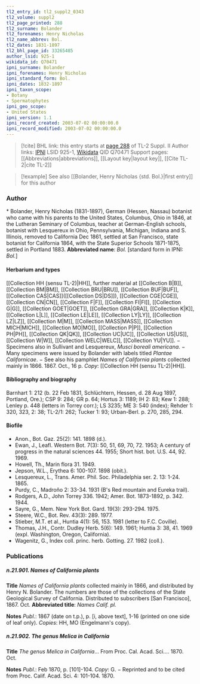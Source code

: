 ```yaml
---
tl2_entry_id: tl2_suppl2_0343
tl2_volume: suppl2
tl2_page_printed: 288
tl2_surname: Bolander
tl2_forenames: Henry Nicholas
tl2_name_abbrev: Bol.
tl2_dates: 1831-1897
tl2_bhl_page_id: 33265485
author_lsid: 925-1
wikidata_id: Q70471
ipni_surname: Bolander
ipni_forenames: Henry Nicholas
ipni_standard_form: Bol.
ipni_dates: 1832-1897
ipni_taxon_scope: 
- Botany
- Spermatophytes
ipni_geo_scope: 
- United States
ipni_version: 1.1
ipni_record_created: 2003-07-02 00:00:00.0
ipni_record_modified: 2003-07-02 00:00:00.0
---
```


> [!cite] BHL link: this entry starts at [page 288](https://www.biodiversitylibrary.org/page/33265485) of TL-2 Suppl. II
> Author links: [IPNI](https://www.ipni.org/a/925-1) LSID 925-1, [Wikidata](https://www.wikidata.org/wiki/Q70471) QID Q70471
> Support pages: [[Abbreviations|abbreviations]], [[Layout key|layout key]], [[Cite TL-2|cite TL-2]]

> [!example] See also [[Bolander, Henry Nicholas {std. Bol.}|first entry]] for this author

### Author

\* Bolander, Henry Nicholas (1831-1897), German (Hessen, Nassau) botanist who came with his parents to the United States, Columbus, Ohio in 1846, at the Lutheran Seminary of Columbus, teacher at German-English schools, botanist with Lesquereux in Ohio, Pennsylvania, Michigan, Indiana and S. Illinois, removed to California Dec 1861, settled at San Francisco, state botanist for California 1864, with the State Superior Schools 1871-1875, settled in Portland 1883. 
**Abbreviated name**: *Bol.* \[standard form in IPNI: *Bol.*\]

#### Herbarium and types

[[Collection HH (sensu TL-2)|HH]], further material at [[Collection B|B]], [[Collection BM|BM]], [[Collection BRU|BRU]], [[Collection BUF|BUF]], [[Collection CAS|CAS]]([[Collection DS|DS]]), [[Collection CGE|CGE]], [[Collection CN|CN]], [[Collection F|F]], [[Collection FI|FI]], [[Collection G|G]], [[Collection GOET|GOET]], [[Collection GRA|GRA]], [[Collection K|K]], [[Collection L|L]], [[Collection LE|LE]], [[Collection LY|LY]], [[Collection LZ|LZ]], [[Collection M|M]], [[Collection MASS|MASS]], [[Collection MICH|MICH]], [[Collection MO|MO]], [[Collection P|P]], [[Collection PH|PH]], [[Collection QK|QK]], [[Collection UC|UC]], [[Collection US|US]], [[Collection W|W]], [[Collection WELC|WELC]], [[Collection YU|YU]]. − Specimens also in Sullivant and Lesquereux, *Musci boreali americana*. − Many specimens were issued by Bolander with labels titled *Plantae Californicae*. − See also his pamphlet *Names of California plants* collected mainly in 1866. 1867. Oct., 16 p. *Copy*: [[Collection HH (sensu TL-2)|HH]].

#### Bibliography and biography

Barnhart 1: 212 (b. 22 Feb 1831, Schlüchtern, Hessen, d. 28 Aug 1897, Portland, Ore.); CSP 9: 284; GR p. 64; Hortus 3: 1189; IH 2: 83; Kew 1: 288; Lenley p. 448 (letters in Torrey corr.); LS 3235; ME 3: 540 (index); Rehder 1: 320, 323, 2: 38; TL-2/1: 262; Tucker 1: 93; Urban-Berl. p. 270, 285, 294.

#### Biofile

- Anon., Bot. Gaz. 25(2): 141. 1898 (d.).
- Ewan, J., Leafl. Western Bot. 7(3): 50, 51, 69, 70, 72. 1953; A century of progress in the natural sciences 44. 1955; Short hist. bot. U.S. 44, 92. 1969.
- Howell, Th., Marin flora 31. 1949.
- Jepson, W.L., Erythea 6: 100-107. 1898 (obit.).
- Lesquereux, L., Trans. Amer. Phil. Soc. Philadelphia ser. 2. 13: 1-24. 1865.
- Purdy, C., Madroño 2: 33-34. 1931 (B's Red mountain and Eureka trail).
- Rodgers, A.D., John Torrey 336. 1942; Amer. Bot. 1873-1892, p. 342. 1944.
- Sayre, G., Mem. New York Bot. Gard. 19(3): 293-294. 1975.
- Steere, W.C., Bot. Rev. 43(3): 289. 1977.
- Stieber, M.T. et al., Huntia 4(1): 56, 153. 1981 (letter to F.C. Coville).
- Thomas, J.H., Contr. Dudley Herb. 5(6): 149. 1961; Huntia 3: 38, 41. 1969 (expl. Washington, Oregon, California).
- Wagenitz, G., Index coll. princ. herb. Gotting. 27. 1982 (coll.).

### Publications

##### n.21.901. Names of California plants

**Title**
*Names of California plants* collected mainly in 1866, and distributed by Henry N. Bolander. The numbers are those of the collections of the State Geological Survey of California. Distributed to subscribers \[San Francisco\], 1867. Oct.
**Abbreviated title**: *Names Calif. pl.*

**Notes**
*Publ*.: 1867 (date on t.p.), p. \[i, above text\], 1-16 (printed on one side of leaf only). *Copies*: HH, MO (Engelmann's copy).

##### n.21.902. The genus Melica in California

**Title**
*The genus Melica in California*... From Proc. Cal. Acad. Sci.... 1870. Oct.

**Notes**
*Publ*.: Feb 1870, p. \[101\]-104. *Copy*: G. − Reprinted and to be cited from Proc. Calif. Acad. Sci. 4: 101-104. 1870.

